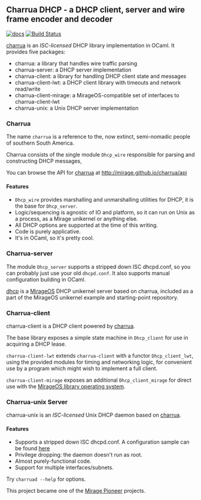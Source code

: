 ## Charrua DHCP - a DHCP client, server and wire frame encoder and decoder


[![docs](https://img.shields.io/badge/doc-online-blue.svg)](http://mirage.github.io/charrua/api)
[![Build Status](https://travis-ci.org/mirage/charrua.svg)](https://travis-ci.org/mirage/charrua)

[charrua](http://www.github.com/mirage/charrua) is an
_ISC-licensed_ DHCP library implementation in OCaml.
It provides five packages:

- charrua: a library that handles wire traffic parsing
- charrua-server: a DHCP server implementation
- charrua-client: a library for handling DHCP client state and messages
- charrua-client-lwt: a DHCP client library with timeouts and network read/write
- charrua-client-mirage: a MirageOS-compatible set of interfaces to charrua-client-lwt
- charrua-unix: a Unix DHCP server implementation

### Charrua

The name `charrua` is a reference to the, now extinct, semi-nomadic people of
southern South America.

Charrua consists of the single module `Dhcp_wire` responsible for parsing and
constructing DHCP messages,

You can browse the API for [charrua](http://www.github.com/mirage/charrua) at
http://mirage.github.io/charrua/api

#### Features

* `Dhcp_wire` provides marshalling and unmarshalling utilities for DHCP, it is the
  base for `Dhcp_server`.
* Logic/sequencing is agnostic of IO and platform, so it can run on Unix as a
  process, as a Mirage unikernel or anything else.
* All DHCP options are supported at the time of this writing.
* Code is purely applicative.
* It's in OCaml, so it's pretty cool.

### Charrua-server

The module `Dhcp_server` supports a stripped down ISC dhcpd.conf, so you can
probably just use your old `dhcpd.conf`. It also supports manual configuration
building in OCaml.

[dhcp](https://github.com/mirage/mirage-skeleton/tree/master/applications/dhcp)
is a [MirageOS](https://mirage.io) DHCP unikernel server based on charrua,
included as a part of the MirageOS unikernel example and starting-point
repository.

### Charrua-client

charrua-client is a DHCP client powered by [charrua](https://github.com/mirage/charrua).

The base library exposes a simple state machine in `Dhcp_client`
for use in acquiring a DHCP lease.

`charrua-client-lwt` extends `charrua-client` with a functor `Dhcp_client_lwt`,
using the provided modules for timing and networking logic,
for convenient use by a program which might wish to implement a full client.

`charrua-client-mirage` exposes an additional `Dhcp_client_mirage` for direct use
with the [MirageOS library operating system](https://github.com/mirage/mirage).

### Charrua-unix Server

charrua-unix is an _ISC-licensed_ Unix DHCP daemon based on
[charrua](http://www.github.com/mirage/charrua).

#### Features

* Supports a stripped down ISC dhcpd.conf. A configuration sample can be found
[here](https://github.com/mirage/charrua/blob/master/sample/dhcpd.conf)
* Privilege dropping: the daemon doesn't run as root.
* Almost purely-functional code.
* Support for multiple interfaces/subnets.

Try `charruad --help` for options.

This project became one of the [Mirage Pioneer](https://github.com/mirage/mirage-www/wiki/Pioneer-Projects)
projects.
